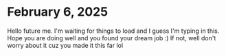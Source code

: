 # February 6, 2025

Hello future me. I'm waiting for things to load and I guess I'm typing in this. Hope you are doing well and you found your dream job :) If not, well don't worry about it cuz you made it this far lol